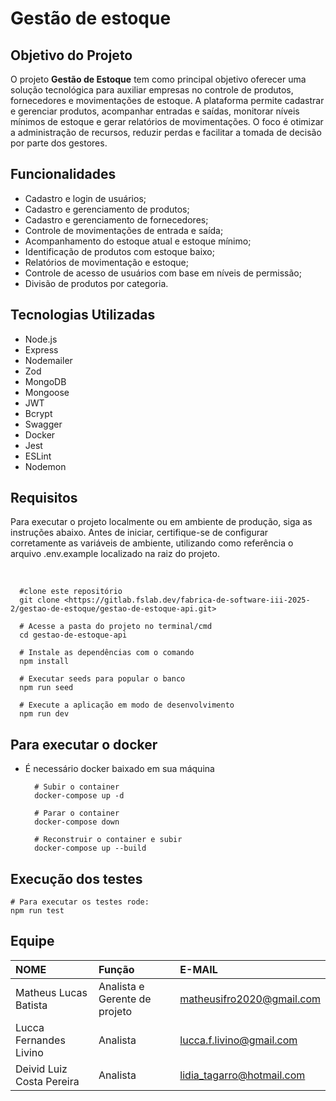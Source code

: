 # Gestão de estoque

## Objetivo do Projeto
O projeto **Gestão de Estoque** tem como principal objetivo oferecer uma solução tecnológica para auxiliar empresas no controle de produtos, fornecedores e movimentações de estoque. A plataforma permite cadastrar e gerenciar produtos, acompanhar entradas e saídas, monitorar níveis mínimos de estoque e gerar relatórios de movimentações. O foco é otimizar a administração de recursos, reduzir perdas e facilitar a tomada de decisão por parte dos gestores.

## Funcionalidades
* Cadastro e login de usuários;
* Cadastro e gerenciamento de produtos;
* Cadastro e gerenciamento de fornecedores;
* Controle de movimentações de entrada e saída;
* Acompanhamento do estoque atual e estoque mínimo;
* Identificação de produtos com estoque baixo;
* Relatórios de movimentação e estoque;
* Controle de acesso de usuários com base em níveis de permissão;
* Divisão de produtos por categoria.

## Tecnologias Utilizadas

* Node.js
* Express
* Nodemailer
* Zod
* MongoDB
* Mongoose
* JWT
* Bcrypt
* Swagger
* Docker
* Jest
* ESLint
* Nodemon

## Requisitos
Para executar o projeto localmente ou em ambiente de produção, siga as instruções abaixo. Antes de iniciar, certifique-se de configurar corretamente as variáveis de ambiente, utilizando como referência o arquivo .env.example localizado na raiz do projeto.

<br/>

      #clone este repositório
      git clone <https://gitlab.fslab.dev/fabrica-de-software-iii-2025-2/gestao-de-estoque/gestao-de-estoque-api.git>

      # Acesse a pasta do projeto no terminal/cmd
      cd gestao-de-estoque-api

      # Instale as dependências com o comando
      npm install

      # Executar seeds para popular o banco
      npm run seed

      # Execute a aplicação em modo de desenvolvimento
      npm run dev

## Para executar o docker
* É necessário docker baixado em sua máquina

        # Subir o container
        docker-compose up -d

        # Parar o container
        docker-compose down

        # Reconstruir o container e subir
        docker-compose up --build

## Execução dos testes

    # Para executar os testes rode:
    npm run test


## Equipe

| NOME                | Função   | E-MAIL                 |
| :------------------ | :------ | :--------------------- |
| Matheus Lucas Batista | Analista e Gerente de projeto | matheusifro2020@gmail.com |
| Lucca Fernandes Livino | Analista | lucca.f.livino@gmail.com |
| Deivid Luiz Costa Pereira | Analista | lidia_tagarro@hotmail.com |
